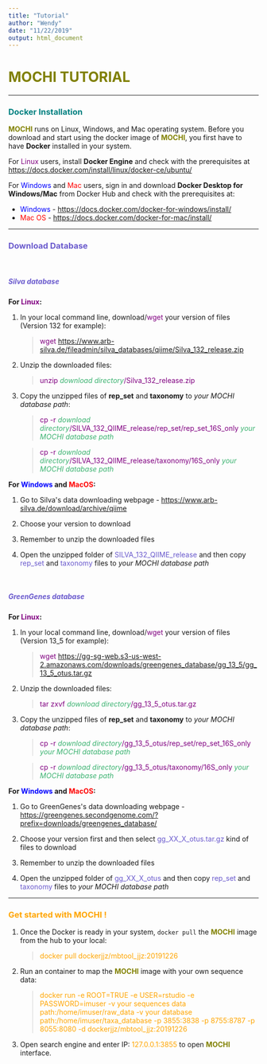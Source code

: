 ```yaml
---
title: "Tutorial"         
author: "Wendy"
date: "11/22/2019"
output: html_document
---
```

 

# <span style="color:olive">MOCHI TUTORIAL</span>
*****
### <span style="color:teal">Docker Installation</span>  

**<span style="color:olive">MOCHI</span>** runs on Linux, Windows, and Mac operating system. Before you download and start using the docker image of **<span style="color:olive">MOCHI</span>**, you first have to have **Docker** installed in your system. 

For <span style="color:purple">Linux</span> users, install **Docker Engine** and check with the prerequisites at <https://docs.docker.com/install/linux/docker-ce/ubuntu/>  

For <span style="color:blue">Windows</span> and <span style="color:red">Mac</span> users, sign in and download **Docker Desktop for Windows/Mac** from Docker Hub and check with the prerequisites at:   

- <span style="color:blue">Windows</span> - <https://docs.docker.com/docker-for-windows/install/>  
- <span style="color:red">Mac OS</span> - <https://docs.docker.com/docker-for-mac/install/>     



*****
### <span style="color:SlateBlue">Download Database</span>

<br />

##### **<span style="color:SlateBlue">Silva database</span>**   
**For <span style="color:purple">Linux</span>:**  

1. In your local command line, download/<span style="color:purple">wget</span> your version of files (Version 132 for example):   

   >  <span style="color:purple">wget https://www.arb-silva.de/fileadmin/silva_databases/qiime/Silva_132_release.zip 
 </span>

2. Unzip the downloaded files:   

   >  <span style="color:purple">unzip <span style="color:MediumSeaGreen">*download directory*</span>/Silva_132_release.zip</span>

3. Copy the unzipped files of **rep_set** and **taxonomy** to *your MOCHI database path*: 

   >  <span style="color:purple">cp -r <span style="color:MediumSeaGreen">*download directory*</span>/SILVA_132_QIIME_release/rep_set/rep_set_16S_only <span style="color:MediumSeaGreen">*your MOCHI database path*</span>   
   
   >  <span style="color:purple">cp -r <span style="color:MediumSeaGreen">*download directory*</span>/SILVA_132_QIIME_release/taxonomy/16S_only <span style="color:MediumSeaGreen">*your MOCHI database path*</span>
 
**For <span style="color:blue">Windows</span> and <span style="color:red">MacOS</span>:**  

1. Go to Silva's data downloading webpage - https://www.arb-silva.de/download/archive/qiime  

2. Choose your version to download    

3. Remember to unzip the downloaded files  

4. Open the unzipped folder of <span style="color:SlateBlue">SILVA_132_QIIME_release</span> and then copy <span style="color:SlateBlue">rep_set</span> and <span style="color:SlateBlue">taxonomy</span> files to *your MOCHI database path*  
 
<br />
  
##### **<span style="color:SlateBlue">GreenGenes database</span>**   
**For <span style="color:purple">Linux</span>:**   

1. In your local command line, download/<span style="color:purple">wget</span> your version of files (Version 13_5 for example):

   >  <span style="color:purple">wget https://gg-sg-web.s3-us-west-2.amazonaws.com/downloads/greengenes_database/gg_13_5/gg_13_5_otus.tar.gz</span>

2. Unzip the downloaded files:   

   >  <span style="color:purple">tar zxvf <span style="color:MediumSeaGreen">*download directory*</span>/gg_13_5_otus.tar.gz </span>  

3. Copy the unzipped files of **rep_set** and **taxonomy** to *your MOCHI database path*: 

   >  <span style="color:purple">cp -r <span style="color:MediumSeaGreen">*download directory*</span>/gg_13_5_otus/rep_set/rep_set_16S_only <span style="color:MediumSeaGreen">*your MOCHI database path*</span>   
   
   >  <span style="color:purple">cp -r <span style="color:MediumSeaGreen">*download directory*</span>/gg_13_5_otus/taxonomy/16S_only <span style="color:MediumSeaGreen">*your MOCHI database path*</span>


**For <span style="color:blue">Windows</span> and <span style="color:red">MacOS</span>:**  

1. Go to GreenGenes's data downloading webpage - https://greengenes.secondgenome.com/?prefix=downloads/greengenes_database/  

2. Choose your version  first and then select <span style="color:SlateBlue">gg_XX_X_otus.tar.gz</span> kind of files to download    

3. Remember to unzip the downloaded files  

4. Open the unzipped folder of <span style="color:SlateBlue"> gg_XX_X_otus</span> and then copy <span style="color:SlateBlue">rep_set</span> and <span style="color:SlateBlue">taxonomy</span> files to *your MOCHI database path*


*****
### <span style="color:orange">Get started with MOCHI !</span>

1. Once the Docker is ready in your system, `docker pull` the **<span style="color:olive">MOCHI</span>** image from the hub to your local:  

   >  <span style="color:orange">docker pull dockerjjz/mbtool_jjz:20191226 </span>
 
2. Run an container to map the **<span style="color:olive">MOCHI</span>** image with your own sequence data: 

   >   <span style="color:orange">docker run -e ROOT=TRUE -e USER=rstudio -e PASSWORD=imuser -v your sequences data path:/home/imuser/raw_data -v your database path:/home/imuser/taxa_database -p 3855:3838 -p 8755:8787 -p 8055:8080 -d dockerjjz/mbtool_jjz:20191226</span> 
 
3. Open search engine and enter IP: <span style="color:orange">127.0.0.1:3855</span> to open **<span style="color:olive">MOCHI</span>** interface. 

 





